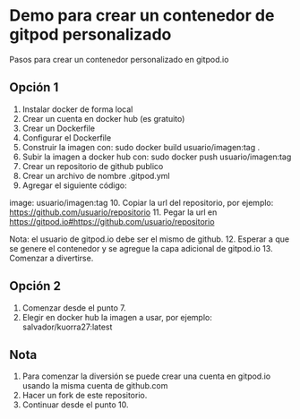 # Demo para crear un contenedor de gitpod personalizado

Pasos para crear un contenedor personalizado en gitpod.io

## Opción 1

1. Instalar docker de forma local
2. Crear un cuenta en docker hub (es gratuito)
3. Crear un Dockerfile
4. Configurar el Dockerfile
5. Construir la imagen con: sudo docker build usuario/imagen:tag .
6. Subir la imagen a docker hub con: sudo docker push usuario/imagen:tag 
7. Crear un repositorio de github publico
8. Crear un archivo de nombre .gitpod.yml
9. Agregar el siguiente código:

image:
    usuario/imagen:tag
10. Copiar la url del repositorio, por ejemplo: https://github.com/usuario/repositorio
11. Pegar la url en https://gitpod.io#https://github.com/usuario/repositorio

Nota: el usuario de gitpod.io debe ser el mismo de github.
12. Esperar a que se genere el contenedor y se agregue la capa adicional de gitpod.io 
13. Comenzar a divertirse.

## Opción 2

1. Comenzar desde el punto 7.
2. Elegir en docker hub la imagen a usar, por ejemplo: salvador/kuorra27:latest

## Nota

1. Para comenzar la diversión se puede crear una cuenta en gitpod.io usando la misma cuenta de github.com
2. Hacer un fork de este repositorio.
3. Continuar desde el punto 10.
